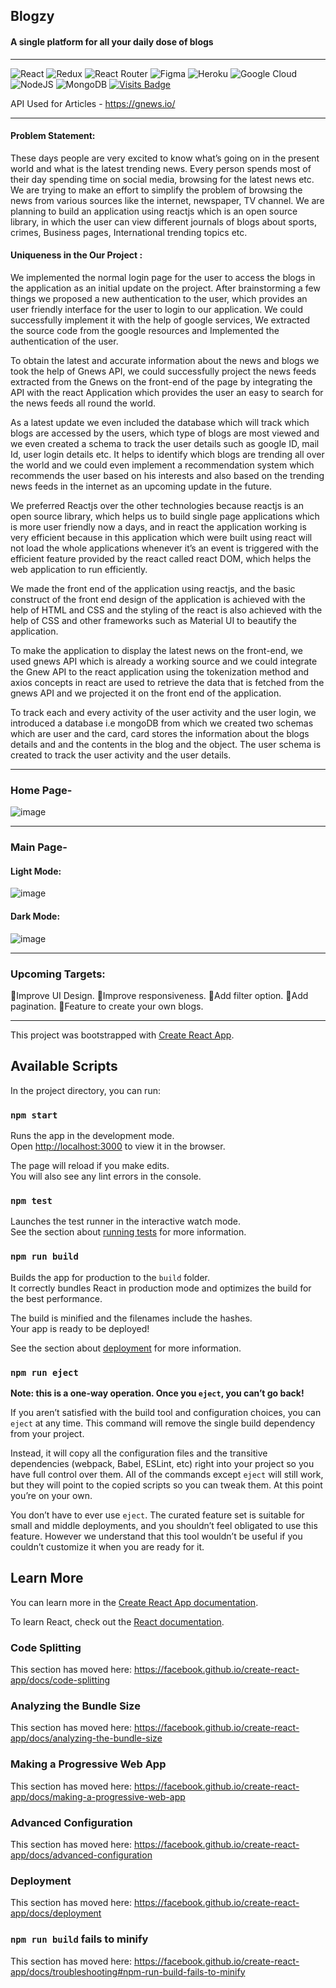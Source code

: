 ## Blogzy

#### A single platform for all your daily dose of blogs

<hr>

![React](https://img.shields.io/badge/react-%2320232a.svg?style=for-the-badge&logo=react&logoColor=%2361DAFB)
![Redux](https://img.shields.io/badge/redux-%23593d88.svg?style=for-the-badge&logo=redux&logoColor=white)
![React Router](https://img.shields.io/badge/React_Router-CA4245?style=for-the-badge&logo=react-router&logoColor=white)
![Figma](https://img.shields.io/badge/figma-%23F24E1E.svg?style=for-the-badge&logo=figma&logoColor=white)
![Heroku](https://img.shields.io/badge/heroku-%23430098.svg?style=for-the-badge&logo=heroku&logoColor=white)
![Google Cloud](https://img.shields.io/badge/GoogleCloud-%234285F4.svg?style=for-the-badge&logo=google-cloud&logoColor=white)
![NodeJS](https://img.shields.io/badge/node.js-6DA55F?style=for-the-badge&logo=node.js&logoColor=white)
![MongoDB](https://img.shields.io/badge/MongoDB-%234ea94b.svg?style=for-the-badge&logo=mongodb&logoColor=white)
[![Visits Badge](https://badges.pufler.dev/visits/sahilsarin390/Blogzy)](https://badges.pufler.dev)

API Used for Articles - https://gnews.io/

<hr>

#### Problem Statement:

These days people are very excited to know what’s going on in the present world and what is the latest trending news. Every person spends most of their day spending time on social media, browsing for the latest news etc. We are trying to make an effort to simplify the problem of browsing the news from various sources like the internet, newspaper, TV channel. We are planning to build an application using reactjs which is an open source library, in which the user can view different journals of blogs about sports, crimes, Business pages, International trending topics etc.

#### Uniqueness in the Our Project :

We implemented the normal login page for the user to access the blogs in the application as an initial update on the project. After brainstorming a few things we proposed a new authentication to the user, which provides an user friendly interface for the user to login to our application. We could successfully implement it with the help of google services, We extracted the source code from the google resources and Implemented the authentication of the user.

To obtain the latest and accurate information about the news and blogs we took the help of Gnews API, we could successfully project the news feeds extracted from the Gnews on the front-end of the page by integrating the API with the react Application which provides the user an easy to search for the news feeds all round the world.

As a latest update we even included the database which will track which blogs are accessed by the users, which type of blogs are most viewed and we even created a schema to track the user details such as google ID, mail Id, user login details etc. It helps to identify which blogs are trending all over the world and we could even implement a recommendation system which recommends the user based on his interests and also based on the trending news feeds in the internet as an upcoming update in the future.

We preferred Reactjs over the other technologies because reactjs is an open source library, which helps us to build single page applications which is more user friendly now a days, and in react the application working is very efficient because in this application which were built using react will not load the whole applications whenever it’s an event is triggered with the efficient feature provided by the react called react DOM, which helps the web application to run efficiently.

We made the front end of the application using reactjs, and the basic construct of the front end design of the application is achieved with the help of HTML and CSS and the styling of the react is also achieved with the help of CSS and other frameworks such as Material UI to beautify the application.

To make the application to display the latest news on the front-end, we used gnews API which is already a working source and we could integrate the Gnew API to the react application using the tokenization method and axios concepts in react are used to retrieve the data that is fetched from the gnews API and we projected it on the front end of the application.

To track each and every activity of the user activity and the user login, we introduced a database i.e mongoDB from which we created two schemas which are user and the card, card stores the information about the blogs details and and the contents in the blog and the object. The user schema is created to track the user activity and the user details.

<hr>

### Home Page-
![image](https://raw.githubusercontent.com/sahilsarin390/Blogzy/master/client/public/home.png)

<hr>

### Main Page-
#### Light Mode:
![image](https://raw.githubusercontent.com/sahilsarin390/Blogzy/master/client/public/blog.png)
#### Dark Mode:
![image](https://raw.githubusercontent.com/sahilsarin390/Blogzy/master/client/public/dark.png)

<hr>

### Upcoming Targets:
🔹Improve UI Design.
🔹Improve responsiveness.
🔹Add filter option.
🔹Add pagination.
🔹Feature to create your own blogs.

<hr>

This project was bootstrapped with [Create React App](https://github.com/facebook/create-react-app).

## Available Scripts

In the project directory, you can run:

### `npm start`

Runs the app in the development mode.<br />
Open [http://localhost:3000](http://localhost:3000) to view it in the browser.

The page will reload if you make edits.<br />
You will also see any lint errors in the console.

### `npm test`

Launches the test runner in the interactive watch mode.<br />
See the section about [running tests](https://facebook.github.io/create-react-app/docs/running-tests) for more information.

### `npm run build`

Builds the app for production to the `build` folder.<br />
It correctly bundles React in production mode and optimizes the build for the best performance.

The build is minified and the filenames include the hashes.<br />
Your app is ready to be deployed!

See the section about [deployment](https://facebook.github.io/create-react-app/docs/deployment) for more information.

### `npm run eject`

**Note: this is a one-way operation. Once you `eject`, you can’t go back!**

If you aren’t satisfied with the build tool and configuration choices, you can `eject` at any time. This command will remove the single build dependency from your project.

Instead, it will copy all the configuration files and the transitive dependencies (webpack, Babel, ESLint, etc) right into your project so you have full control over them. All of the commands except `eject` will still work, but they will point to the copied scripts so you can tweak them. At this point you’re on your own.

You don’t have to ever use `eject`. The curated feature set is suitable for small and middle deployments, and you shouldn’t feel obligated to use this feature. However we understand that this tool wouldn’t be useful if you couldn’t customize it when you are ready for it.

## Learn More

You can learn more in the [Create React App documentation](https://facebook.github.io/create-react-app/docs/getting-started).

To learn React, check out the [React documentation](https://reactjs.org/).

### Code Splitting

This section has moved here: https://facebook.github.io/create-react-app/docs/code-splitting

### Analyzing the Bundle Size

This section has moved here: https://facebook.github.io/create-react-app/docs/analyzing-the-bundle-size

### Making a Progressive Web App

This section has moved here: https://facebook.github.io/create-react-app/docs/making-a-progressive-web-app

### Advanced Configuration

This section has moved here: https://facebook.github.io/create-react-app/docs/advanced-configuration

### Deployment

This section has moved here: https://facebook.github.io/create-react-app/docs/deployment

### `npm run build` fails to minify

This section has moved here: https://facebook.github.io/create-react-app/docs/troubleshooting#npm-run-build-fails-to-minify

